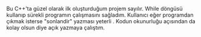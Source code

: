 Bu C++'ta güzel olarak ilk oluşturduğum projem sayılır. While döngüsü kullanıp sürekli programın çalışmasını sağladım. Kullanıcı eğer programdan çıkmak isterse "sonlandir" yazması yeterli . Kodun okunurluğu açısından da kolay olsun diye açık yazmaya çalıştım.


